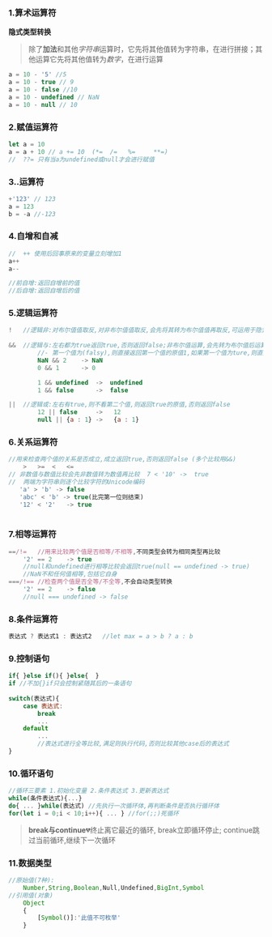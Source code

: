 
### 1.算术运算符

**隐式类型转换**

> 除了**加法**和其他*字符串*运算时，它先将其他值转为字符串，在进行拼接；其他运算它先将其他值转为*数字*，在进行运算

```js
a = 10 - '5' //5
a = 10 - true // 9
a = 10 - false //10
a = 10 - undefined // NaN
a = 10 - null // 10
```

### 2.赋值运算符

```js
let a = 10
a = a + 10 // a += 10  (*= 	/=   %=		**=)
//	??= 只有当a为undefined或null才会进行赋值
```

### 3..运算符

```js
+'123' // 123
a = 123
b = -a //-123
```

### 4.自增和自减

```js
//	++ 使用后回事原来的变量立刻增加1
a++
a--

//前自增:返回自增前的值
//后自增:返回自增后的值

```



### 5.逻辑运算符

```js
!   //逻辑非:对布尔值值取反,对非布尔值值取反,会先将其转为布尔值值再取反,可运用于隐式转布尔值   !!123 -> true
    
&&  //逻辑与:左右都为true返回true,否则返回false;非布尔值运算,会先转为布尔值后运算,但是最终返回原值
    	//-	第一个值为(falsy),则直接返回第一个值的原值1,如果第一个值为ture,则直接返回第二个值
    	NaN && 2	-> NaN
		0 && 1 		-> 0

        1 && undefined	->	undefined
        1 && false 		->	false

||  //逻辑或:左右有true,则不看第二个值,则返回true的原值,否则返回false 	
      	12 || false		->	 12	
		null || {a : 1}	->	 {a : 1}
```

### 6.关系运算符

```js
//用来检查两个值的关系是否成立,成立返回true,否则返回false (多个比较用&&)
	>	>=	<	<=
// 非数值与数值比较会先非数值转为数值再比较  7 < '10' ->  true
//	两端为字符串则逐个比较字符的Unicode编码	 
   'a' > 'b' -> false		
   'abc' < 'b' -> true(比完第一位则结束)
   '12' < '2'	-> true
	
```

### 7.相等运算符

```js
==/!=	//用来比较两个值是否相等/不相等,不同类型会转为相同类型再比较	
    '2' == 2	-> true
	//null和undefined进行相等比较会返回true(null == undefined -> true)
	//NaN不和任何值相等,包括它自身
===/!== //检查两个值是否全等/不全等,不会自动类型转换
    '2' == 2	-> false
	//null === undefined -> false

```

### 8.条件运算符

```js
表达式 ? 表达式1 : 表达式2	//let max = a > b ? a : b
```

### 9.控制语句

```js
if{	}else if(){	}else{	}
if //不加{}if只会控制紧随其后的一条语句
 
switch(表达式){
    case 表达式:
        break
        ...
    default
        ...
        //表达式进行全等比较,满足则执行代码,否则比较其他case后的表达式
}       
```

### 10.循环语句

```js
//循环三要素 1.初始化变量	2.条件表达式	3.更新表达式
while(条件表达式){...}
do{	...	}while(表达式)	//先执行一次循环体,再判断条件是否执行循环体
for(let i = 0;i < 10;i++){ ... } //for(;;)死循环
```

> **break与continue**:broken_heart:终止离它最近的循环, break立即循环停止; continue跳过当前循环,继续下一次循环

### 11.数据类型

```js
//原始值(7种):
	Number,String,Boolean,Null,Undefined,BigInt,Symbol
//引用值(对象)
	Object
    {
        [Symbol()]:'此值不可枚举'
    }
```

